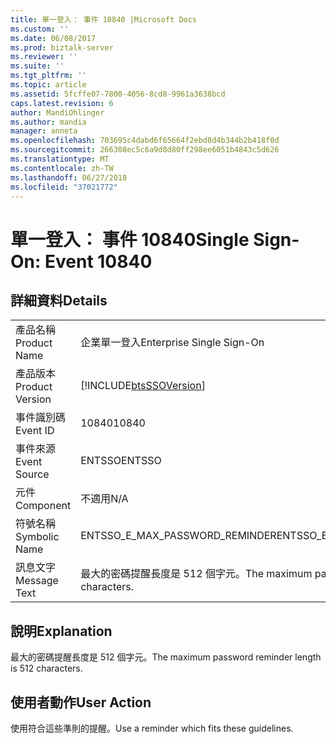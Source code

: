 ```yaml
---
title: 單一登入： 事件 10840 |Microsoft Docs
ms.custom: ''
ms.date: 06/08/2017
ms.prod: biztalk-server
ms.reviewer: ''
ms.suite: ''
ms.tgt_pltfrm: ''
ms.topic: article
ms.assetid: 5fcffe07-7800-4056-8cd8-9961a3638bcd
caps.latest.revision: 6
author: MandiOhlinger
ms.author: mandia
manager: anneta
ms.openlocfilehash: 703695c4dabd6f65664f2ebd8d4b344b2b418f0d
ms.sourcegitcommit: 266308ec5c6a9d8d80ff298ee6051b4843c5d626
ms.translationtype: MT
ms.contentlocale: zh-TW
ms.lasthandoff: 06/27/2018
ms.locfileid: "37021772"
---
```

# <a name="single-sign-on-event-10840"></a><span data-ttu-id="1fe6b-102">單一登入： 事件 10840</span><span class="sxs-lookup"><span data-stu-id="1fe6b-102">Single Sign-On: Event 10840</span></span>
## <a name="details"></a><span data-ttu-id="1fe6b-103">詳細資料</span><span class="sxs-lookup"><span data-stu-id="1fe6b-103">Details</span></span>  
  
|                 |                                                            |
|-----------------|------------------------------------------------------------|
|  <span data-ttu-id="1fe6b-104">產品名稱</span><span class="sxs-lookup"><span data-stu-id="1fe6b-104">Product Name</span></span>   |                 <span data-ttu-id="1fe6b-105">企業單一登入</span><span class="sxs-lookup"><span data-stu-id="1fe6b-105">Enterprise Single Sign-On</span></span>                  |
| <span data-ttu-id="1fe6b-106">產品版本</span><span class="sxs-lookup"><span data-stu-id="1fe6b-106">Product Version</span></span> | [!INCLUDE[btsSSOVersion](../includes/btsssoversion-md.md)] |
|    <span data-ttu-id="1fe6b-107">事件識別碼</span><span class="sxs-lookup"><span data-stu-id="1fe6b-107">Event ID</span></span>     |                           <span data-ttu-id="1fe6b-108">10840</span><span class="sxs-lookup"><span data-stu-id="1fe6b-108">10840</span></span>                            |
|  <span data-ttu-id="1fe6b-109">事件來源</span><span class="sxs-lookup"><span data-stu-id="1fe6b-109">Event Source</span></span>   |                           <span data-ttu-id="1fe6b-110">ENTSSO</span><span class="sxs-lookup"><span data-stu-id="1fe6b-110">ENTSSO</span></span>                           |
|    <span data-ttu-id="1fe6b-111">元件</span><span class="sxs-lookup"><span data-stu-id="1fe6b-111">Component</span></span>    |                            <span data-ttu-id="1fe6b-112">不適用</span><span class="sxs-lookup"><span data-stu-id="1fe6b-112">N/A</span></span>                             |
|  <span data-ttu-id="1fe6b-113">符號名稱</span><span class="sxs-lookup"><span data-stu-id="1fe6b-113">Symbolic Name</span></span>  |               <span data-ttu-id="1fe6b-114">ENTSSO_E_MAX_PASSWORD_REMINDER</span><span class="sxs-lookup"><span data-stu-id="1fe6b-114">ENTSSO_E_MAX_PASSWORD_REMINDER</span></span>               |
|  <span data-ttu-id="1fe6b-115">訊息文字</span><span class="sxs-lookup"><span data-stu-id="1fe6b-115">Message Text</span></span>   |  <span data-ttu-id="1fe6b-116">最大的密碼提醒長度是 512 個字元。</span><span class="sxs-lookup"><span data-stu-id="1fe6b-116">The maximum password reminder length is 512 characters.</span></span>   |
  
## <a name="explanation"></a><span data-ttu-id="1fe6b-117">說明</span><span class="sxs-lookup"><span data-stu-id="1fe6b-117">Explanation</span></span>  
 <span data-ttu-id="1fe6b-118">最大的密碼提醒長度是 512 個字元。</span><span class="sxs-lookup"><span data-stu-id="1fe6b-118">The maximum password reminder length is 512 characters.</span></span>  
  
## <a name="user-action"></a><span data-ttu-id="1fe6b-119">使用者動作</span><span class="sxs-lookup"><span data-stu-id="1fe6b-119">User Action</span></span>  
 <span data-ttu-id="1fe6b-120">使用符合這些準則的提醒。</span><span class="sxs-lookup"><span data-stu-id="1fe6b-120">Use a reminder which fits these guidelines.</span></span>